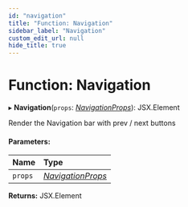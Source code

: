 ```yaml
---
id: "navigation"
title: "Function: Navigation"
sidebar_label: "Navigation"
custom_edit_url: null
hide_title: true
---
```


# Function: Navigation

▸ **Navigation**(`props`: [*NavigationProps*](../interfaces/navigationprops.md)): JSX.Element

Render the Navigation bar with prev / next buttons

#### Parameters:

Name | Type |
:------ | :------ |
`props` | [*NavigationProps*](../interfaces/navigationprops.md) |

**Returns:** JSX.Element
